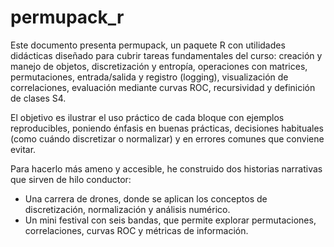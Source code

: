# permupack_r
Este documento presenta permupack, un paquete R con utilidades didácticas diseñado para cubrir tareas fundamentales del curso: creación y manejo de objetos, discretización y entropía, operaciones con matrices, permutaciones, entrada/salida y registro (logging), visualización de correlaciones, evaluación mediante curvas ROC, recursividad y definición de clases S4.

El objetivo es ilustrar el uso práctico de cada bloque con ejemplos reproducibles, poniendo énfasis en buenas prácticas, decisiones habituales (como cuándo discretizar o normalizar) y en errores comunes que conviene evitar.

Para hacerlo más ameno y accesible, he construido dos historias narrativas que sirven de hilo conductor:

  - Una carrera de drones, donde se aplican los conceptos de discretización, normalización y análisis numérico.
  - Un mini festival con seis bandas, que permite explorar permutaciones, correlaciones, curvas ROC y métricas de información.
